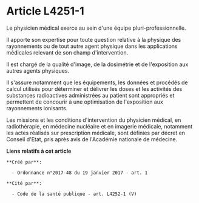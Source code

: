 # Article L4251-1

Le physicien médical exerce au sein d'une équipe pluri-professionnelle.

Il apporte son expertise pour toute question relative à la physique des rayonnements ou de tout autre agent physique dans les
applications médicales relevant de son champ d'intervention.

Il est chargé de la qualité d'image, de la dosimétrie et de l'exposition aux autres agents physiques.

Il s'assure notamment que les équipements, les données et procédés de calcul utilisés pour déterminer et délivrer les doses
et les activités des substances radioactives administrées au patient sont appropriés et permettent de concourir à une
optimisation de l'exposition aux rayonnements ionisants.

Les missions et les conditions d'intervention du physicien médical, en radiothérapie, en médecine nucléaire et en imagerie
médicale, notamment les actes réalisés sur prescription médicale, sont définies par décret en Conseil d'Etat, pris après avis
de l'Académie nationale de médecine.

**Liens relatifs à cet article**

	**Créé par**:

	  - Ordonnance n°2017-48 du 19 janvier 2017 - art. 1

	**Cité par**:

	  - Code de la santé publique - art. L4252-1 (V)
